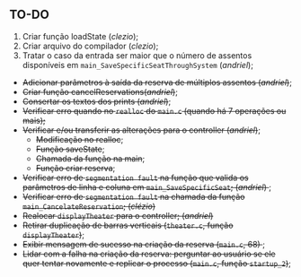 ## TO-DO

1. Criar função loadState (*clezio*);
2. Criar arquivo do compilador (*clezio*);
3. Tratar o caso da entrada ser maior que o número de assentos disponíveis em `main_SaveSpecificSeatThroughSystem` (*andriel*);

* <del>Adicionar parâmetros à saída da reserva de múltiplos assentos (*andriel*)</del>;
* <del>Criar função cancelReservations(*andriel*)</del>;
* <del>Consertar os textos dos prints (*andriel*)</del>;
* <del>Verificar erro quando no `realloc` do `main.c` (quando há 7 operações ou mais); </del>
* <del>Verificar e/ou transferir as alterações para o controller (*andriel*)</del>;
    - <del>Modificação no realloc</del>;
    - <del>Função saveState</del>;
    - <del>Chamada da função na main</del>;
    - <del>Função criar reserva</del>;
* <del>Verificar erro de `segmentation fault` na função que valida os parâmetros de linha e coluna em `main_SaveSpecificSeat`; (*andriel*) </del>;
* <del>Verificar erro de `segmentation fault` na chamada da função `main_CancelateReservation`; (*clézio*) </del>
* <del>Realocar `displayTheater` para o controller; (*andriel*) </del>
* <del>Retirar duplicação de barras verticais (`theater.c`, função `displayTheater`)</del>;
* <del> Exibir mensagem de sucesso na criação da reserva (`main.c`, 68) </del>;
* <del> Lidar com a falha na criação da reserva: perguntar ao usuário se ele quer tentar novamente e replicar o processo (`main.c`, função `startup_2`)</del>;